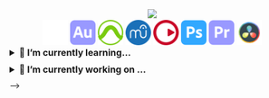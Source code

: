 <div id="icons" align="center">
  <div id="rowone">
<img src="https://skillicons.dev/icons?i=java,eclipse,gradle,cpp,python,wordpress,html,css,php,mysql,vscode,linux,md,latex&theme=dark">
  </div>
  <div id="rowtwo">
<img src="./icons/abletonlive.svg" style="height: 45px; width: auto;">
<img src="./icons/adobeaudition.svg" style="height: 45px; width: auto;">
<img src="./icons/protools.svg" style="height: 45px; width: auto;">
<img src="./icons/musescore.svg" style="height: 45px; width: auto;">
<img src="./icons/steinberg.svg" style="height: 45px; width: auto;">
<img src="./icons/adobephotoshop.svg" style="height: 45px; width: auto;">
<img src="./icons/adobepremierepro.svg" style="height: 45px; width: auto;">
<img src="./icons/davinciresolve.svg" style="height: 45px; width: auto;">
  </div>
</div>

<details>
  <summary style="font-size: 12pt; margin-bottom: 10px;"><b>🌱 I’m currently learning...</b></summary><br>


[![Learning](https://skillicons.dev/icons?i=js,ts,css,html&theme=dark)](https://skillicons.dev)

I am currently taking the [Responsive Web Design](https://www.freecodecamp.org/learn/2022/responsive-web-design/) course on [freeCodeCamp](https://www.freecodecamp.org/) to further my web development skills. I am also getting my hands dirty with TypeScript by trying my hand at making an [Obsidian](https://obsidian.md) plugin. Check it out [here](https://github.com/into-the-beans/obsidian-settings-sync)!

</details>
<details>
  <summary style="font-size: 12pt; margin-bottom: 10px;"><b>🔭 I’m currently working on ...</b></summary><br>

Creating an [Obsidian](https://obsidian.md) plugin to sync settings across devices. Check it out [here](https://github.com/into-the-beans/obsidian-settings-sync)!

[![GitHub last commit](https://img.shields.io/github/last-commit/into-the-beans/obsidian-settings-sync)](https://github.com/into-the-beans/obsidian-settings-sync)
[![GitHub top language](https://img.shields.io/github/languages/top/into-the-beans/obsidian-settings-sync)](https://github.com/into-the-beans/obsidian-settings-sync)
[![GitHub repo size](https://img.shields.io/github/repo-size/into-the-beans/obsidian-settings-sync?color=blueviolet)](https://github.com/into-the-beans/obsidian-settings-sync)
[![License](https://img.shields.io/github/license/into-the-beans/obsidian-settings-sync?color=orange)](https://github.com/into-the-beans/obsidian-settings-sync)

</details>
-->
